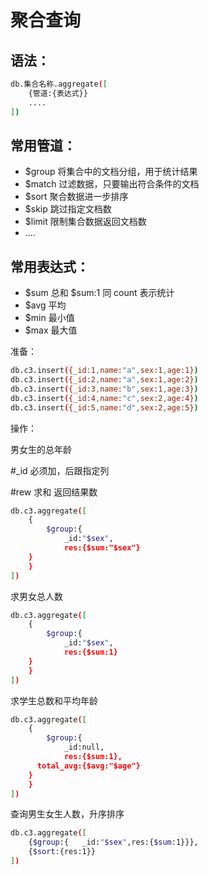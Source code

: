 # 聚合查询

## 语法：

```bash
db.集合名称.aggregate([
	{管道:{表达式}}
	....
])
```

## 常用管道：

- $group 将集合中的文档分组，用于统计结果
- $match 过滤数据，只要输出符合条件的文档
- $sort 聚合数据进一步排序
- $skip 跳过指定文档数
- $limit 限制集合数据返回文档数
- ....

## 常用表达式：

- $sum 总和 $sum:1 同 count 表示统计
- $avg 平均
- $min 最小值
- $max 最大值

准备：

```bash
db.c3.insert({_id:1,name:"a",sex:1,age:1})
db.c3.insert({_id:2,name:"a",sex:1,age:2})
db.c3.insert({_id:3,name:"b",sex:1,age:3})
db.c3.insert({_id:4,name:"c",sex:2,age:4})
db.c3.insert({_id:5,name:"d",sex:2,age:5})
```

操作：

男女生的总年龄

#\_id 必须加，后跟指定列

#rew 求和 返回结果数

```bash
db.c3.aggregate([
	{
		$group:{
			_id:"$sex",
			res:{$sum:"$sex"}
	}
	}
])
```

求男女总人数

```bash
db.c3.aggregate([
	{
		$group:{
			_id:"$sex",
			res:{$sum:1}
	}
	}
])
```

求学生总数和平均年龄

```bash
db.c3.aggregate([
	{
		$group:{
			_id:null,
			res:{$sum:1},
      total_avg:{$avg:"$age"}
	}
	}
])
```

查询男生女生人数，升序排序

```bash
db.c3.aggregate([
	{$group:{	_id:"$sex",res:{$sum:1}}},
	{$sort:{res:1}}
])
```
